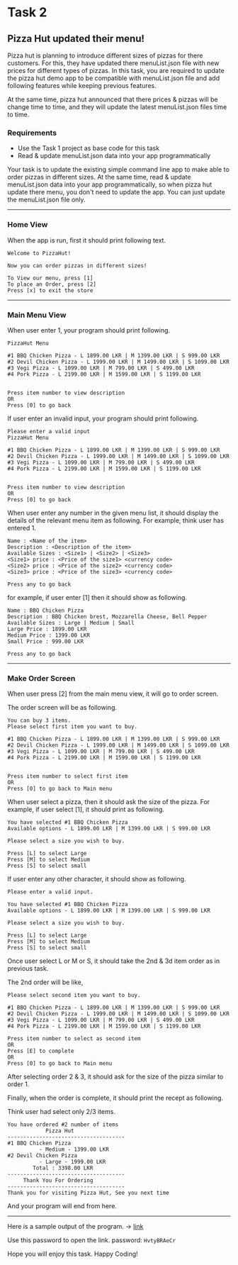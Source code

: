 # Task 2

## Pizza Hut updated their menu!

Pizza hut is planning to introduce different sizes of pizzas for there customers. For this, they have updated there menuList.json file with new prices for different types of pizzas.
In this task, you are required to update the pizza hut demo app to be compatible with menuList.json file and add following features while keeping previous features.

At the same time, pizza hut announced that there prices & pizzas will be change time to time, and they will update the latest menuList.json files time to time.

### Requirements

- Use the Task 1 project as base code for this task
- Read & update menuList.json data into your app programmatically

Your task is to update the existing simple command line app to make able to order pizzas in different sizes. At the same time, read & update menuList.json data into your app programmatically, so when pizza hut update there menu, you don't need to update the app. You can just update the menuList.json file only.

-----------------------------------------------------------
### Home View

When the app is run, first it should print following text.

```
Welcome to PizzaHut!

Now you can order pizzas in different sizes!

To View our menu, press [1]
To place an Order, press [2]
Press [x] to exit the store

```

-----------------------------------------------------------
### Main Menu View

When user enter 1, your program should print following.

```
PizzaHut Menu

#1 BBQ Chicken Pizza - L 1899.00 LKR | M 1399.00 LKR | S 999.00 LKR
#2 Devil Chicken Pizza - L 1999.00 LKR | M 1499.00 LKR | S 1099.00 LKR
#3 Vegi Pizza - L 1099.00 LKR | M 799.00 LKR | S 499.00 LKR
#4 Pork Pizza - L 2199.00 LKR | M 1599.00 LKR | S 1199.00 LKR


Press item number to view description
OR
Press [0] to go back
```

If user enter an invalid input, your program should print following.

```
Please enter a valid input
PizzaHut Menu

#1 BBQ Chicken Pizza - L 1899.00 LKR | M 1399.00 LKR | S 999.00 LKR
#2 Devil Chicken Pizza - L 1999.00 LKR | M 1499.00 LKR | S 1099.00 LKR
#3 Vegi Pizza - L 1099.00 LKR | M 799.00 LKR | S 499.00 LKR
#4 Pork Pizza - L 2199.00 LKR | M 1599.00 LKR | S 1199.00 LKR


Press item number to view description
OR
Press [0] to go back
```

When user enter any number in the given menu list, it should display the details of the relevant menu item as following. For example, think user has entered 1.

```
Name : <Name of the item>
Description : <Description of the item>
Available Sizes : <Size1> | <Size2> | <Size3>
<Size1> price : <Price of the size1> <currency code>
<Size2> price : <Price of the size2> <currency code>
<Size3> price : <Price of the size3> <currency code>

Press any to go back
```

for example, if user enter [1] then it should show as following.

```
Name : BBQ Chicken Pizza
Description : BBQ Chicken brest, Mozzarella Cheese, Bell Pepper
Available Sizes : Large | Medium | Small
Large Price : 1899.00 LKR
Medium Price : 1399.00 LKR
Small Price : 999.00 LKR

Press any to go back
```

-------------------------------------------------------
### Make Order Screen

When user press [2] from the main menu view, it will go to order screen.

The order screen will be as following.

```
You can buy 3 items.
Please select first item you want to buy.

#1 BBQ Chicken Pizza - L 1899.00 LKR | M 1399.00 LKR | S 999.00 LKR
#2 Devil Chicken Pizza - L 1999.00 LKR | M 1499.00 LKR | S 1099.00 LKR
#3 Vegi Pizza - L 1099.00 LKR | M 799.00 LKR | S 499.00 LKR
#4 Pork Pizza - L 2199.00 LKR | M 1599.00 LKR | S 1199.00 LKR


Press item number to select first item
OR
Press [0] to go back to Main menu
```

When user select a pizza, then it should ask the size of the pizza. For example, if user select [1], it should print as following.

```
You have selected #1 BBQ Chicken Pizza
Available options - L 1899.00 LKR | M 1399.00 LKR | S 999.00 LKR

Please select a size you wish to buy.

Press [L] to select Large
Press [M] to select Medium
Press [S] to select small
```

If user enter any other character, it should show as following.

```
Please enter a valid input.

You have selected #1 BBQ Chicken Pizza
Available options - L 1899.00 LKR | M 1399.00 LKR | S 999.00 LKR

Please select a size you wish to buy.

Press [L] to select Large
Press [M] to select Medium
Press [S] to select small
```

Once user select L or M or S, it should take the 2nd & 3d item order as in previous task.

The 2nd order will be like,

```
Please select second item you want to buy.

#1 BBQ Chicken Pizza - L 1899.00 LKR | M 1399.00 LKR | S 999.00 LKR
#2 Devil Chicken Pizza - L 1999.00 LKR | M 1499.00 LKR | S 1099.00 LKR
#3 Vegi Pizza - L 1099.00 LKR | M 799.00 LKR | S 499.00 LKR
#4 Pork Pizza - L 2199.00 LKR | M 1599.00 LKR | S 1199.00 LKR

Press item number to select as second item
OR
Press [E] to complete
OR
Press [0] to go back to Main menu
```

After selecting order 2 & 3, it should ask for the size of the pizza similar to order 1.

Finally, when the order is complete, it should print the recept as following.

Think user had select only 2/3 items.

```
You have ordered #2 number of items
            Pizza Hut
-------------------------------------
#1 BBQ Chicken Pizza
          - Medium - 1399.00 LKR
#2 Devil Chicken Pizza
          - Large - 1999.00 LKR
        Total : 3398.00 LKR
-------------------------------------
     Thank You For Ordering
-------------------------------------
Thank you for visiting Pizza Hut, See you next time
```

And your program will end from here.

-------------------------------------------------------------

Here is a sample output of the program. -> [link](https://pastebin.com/PNMGf48Y)

Use this password to open the link. password: ```HvtyBRAeCr```

Hope you will enjoy this task.
Happy Coding!